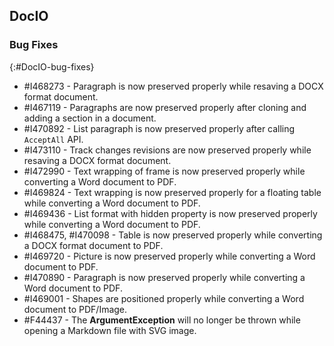 ## DocIO

### Bug Fixes
{:#DocIO-bug-fixes}

* \#I468273 - Paragraph is now preserved properly while resaving a DOCX format document.
* \#I467119 - Paragraphs are now preserved properly after cloning and adding a section in a document.
* \#I470892 - List paragraph is now preserved properly after calling `AcceptAll` API.
* \#I473110 - Track changes revisions are now preserved properly while resaving a DOCX format document.
* \#I472990 - Text wrapping of frame is now preserved properly while converting a Word document to PDF. 
* \#I469824 - Text wrapping is now preserved properly for a floating table while converting a Word document to PDF.
* \#I469436 - List format with hidden property is now preserved properly while converting a Word document to PDF.
* \#I468475, #I470098 - Table is now preserved properly while converting a DOCX format document to PDF.
* \#I469720 - Picture is now preserved properly while converting a Word document to PDF.
* \#I470890 - Paragraph is now preserved properly while converting a Word document to PDF.
* \#I469001 - Shapes are positioned properly while converting a Word document to PDF/Image.
* \#F44437 - The **ArgumentException** will no longer be thrown while opening a Markdown file with SVG image.